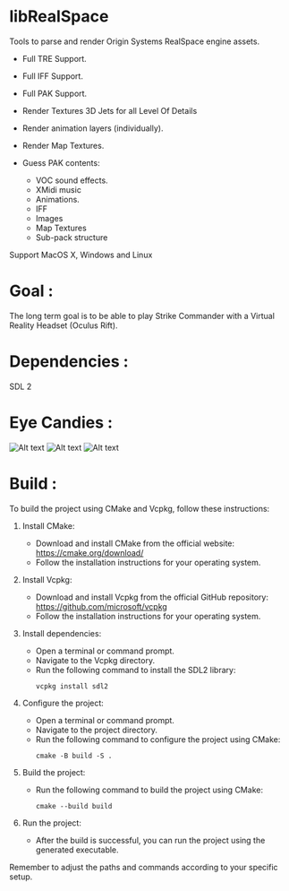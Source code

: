 libRealSpace
============

Tools to parse and render Origin Systems RealSpace engine assets.

- Full TRE Support.
- Full IFF Support.
- Full PAK Support.

- Render Textures 3D Jets for all Level Of Details
- Render animation layers (individually).
- Render Map Textures.

- Guess PAK contents:
     - VOC sound effects.
     - XMidi music
     - Animations.
     - IFF
     - Images
     - Map Textures
     - Sub-pack structure

Support MacOS X, Windows and Linux 

Goal :
======

The long term goal is to be able to play Strike Commander with a Virtual Reality Headset
(Oculus Rift).

Dependencies :
==============

SDL 2

Eye Candies :
=============

![Alt text](pics/nice_sc_scene.png)
![Alt text](/pics/F-22.png)
![Alt text](/pics/face.png)

Build :
=======

To build the project using CMake and Vcpkg, follow these instructions:

1. Install CMake: 
     - Download and install CMake from the official website: https://cmake.org/download/
     - Follow the installation instructions for your operating system.

2. Install Vcpkg:
     - Download and install Vcpkg from the official GitHub repository: https://github.com/microsoft/vcpkg
     - Follow the installation instructions for your operating system.

3. Install dependencies:
     - Open a terminal or command prompt.
     - Navigate to the Vcpkg directory.
     - Run the following command to install the SDL2 library:
       ```
       vcpkg install sdl2
       ```

4. Configure the project:
     - Open a terminal or command prompt.
     - Navigate to the project directory.
     - Run the following command to configure the project using CMake:
       ```
       cmake -B build -S .
       ```

5. Build the project:
     - Run the following command to build the project using CMake:
       ```
       cmake --build build
       ```

6. Run the project:
     - After the build is successful, you can run the project using the generated executable.

Remember to adjust the paths and commands according to your specific setup.

